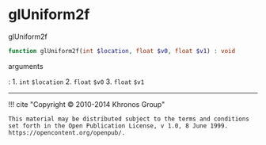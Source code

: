# glUniform2f
glUniform2f

```php
function glUniform2f(int $location, float $v0, float $v1) : void
```



arguments

:    1. `int` `$location` 
    2. `float` `$v0` 
    3. `float` `$v1` 



---
     

!!! cite "Copyright © 2010-2014 Khronos Group"

    This material may be distributed subject to the terms and conditions set forth in the Open Publication License, v 1.0, 8 June 1999. https://opencontent.org/openpub/.